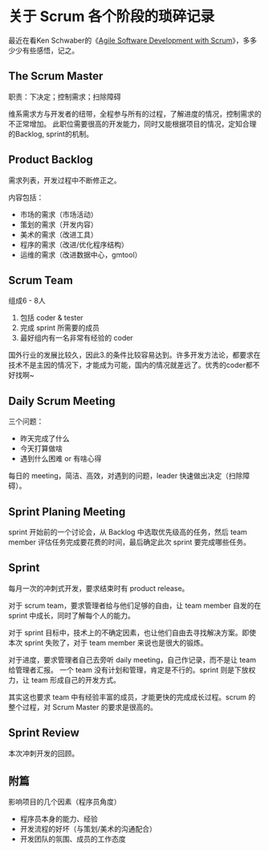# 关于 Scrum 各个阶段的琐碎记录


最近在看Ken Schwaber的《[Agile Software Development with Scrum][1]》，多多少少有些感悟，记之。

## The Scrum Master

职责：下决定；控制需求；扫除障碍

维系需求方与开发者的纽带，全程参与所有的过程，了解进度的情况，控制需求的不正常增加。
此职位需要很高的开发能力，同时又能根据项目的情况，定知合理的Backlog, sprint的机制。

## Product Backlog

需求列表，开发过程中不断修正之。

内容包括：
 * 市场的需求（市场活动）
 * 策划的需求（开发内容）
 * 美术的需求（改进工具）
 * 程序的需求（改进/优化程序结构）
 * 运维的需求（改进数据中心，gmtool）

## Scrum Team

组成6 - 8人

 1. 包括 coder & tester
 2. 完成 sprint 所需要的成员
 3. 最好组内有一名非常有经验的 coder

国外行业的发展比较久，因此3.的条件比较容易达到。许多开发方法论，都要求在技术不是主因的情况下，才能成为可能，国内的情况就差远了。优秀的coder都不好找啊~

## Daily Scrum Meeting

三个问题：

 * 昨天完成了什么
 * 今天打算做啥
 * 遇到什么困难 or 有啥心得

每日的 meeting，简洁、高效，对遇到的问题，leader 快速做出决定（扫除障碍）。

## Sprint Planing Meeting

sprint 开始前的一个讨论会，从 Backlog 中选取优先级高的任务，然后 team member 评估任务完成要花费的时间，最后确定此次 sprint 要完成哪些任务。

## Sprint

每月一次的冲刺式开发，要求结束时有 product release。

对于 scrum team，要求管理者给与他们足够的自由，让 team member 自发的在 sprint 中成长，同时了解每个人的能力。

对于 sprint 目标中，技术上的不确定因素，也让他们自由去寻找解决方案。即使本次 sprint 失败了，对于 team member 来说也是很大的锻炼。

对于进度，要求管理者自己去旁听 daily meeting，自己作记录，而不是让 team 给管理者汇报。
一个 team 没有计划和管理，肯定是不行的。sprint 则是下放权力，让 team 形成自己的开发方式。

其实这也要求 team 中有经验丰富的成员，才能更快的完成成长过程。scrum 的整个过程，对 Scrum Master 的要求是很高的。

## Sprint Review

本次冲刺开发的回顾。

## 附篇

影响项目的几个因素（程序员角度）

 * 程序员本身的能力、经验
 * 开发流程的好坏（与策划/美术的沟通配合）
 * 开发团队的氛围、成员的工作态度


[1]:https://www.amazon.com/Agile-Software-Development-Scrum/dp/0130676349/

